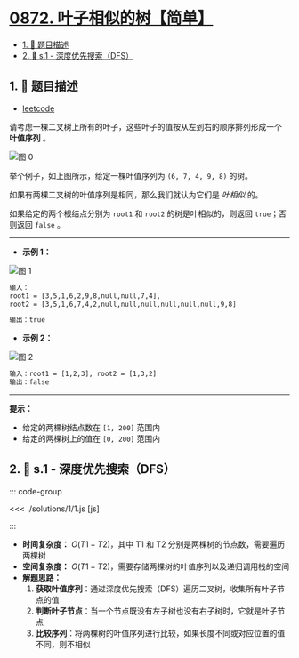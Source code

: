 # [0872. 叶子相似的树【简单】](https://github.com/tnotesjs/TNotes.leetcode/tree/main/notes/0872.%20%E5%8F%B6%E5%AD%90%E7%9B%B8%E4%BC%BC%E7%9A%84%E6%A0%91%E3%80%90%E7%AE%80%E5%8D%95%E3%80%91)

<!-- region:toc -->

- [1. 📝 题目描述](#1--题目描述)
- [2. 🎯 s.1 - 深度优先搜索（DFS）](#2--s1---深度优先搜索dfs)

<!-- endregion:toc -->

## 1. 📝 题目描述

- [leetcode](https://leetcode.cn/problems/leaf-similar-trees/)

请考虑一棵二叉树上所有的叶子，这些叶子的值按从左到右的顺序排列形成一个 **叶值序列** 。

![图 0](https://cdn.jsdelivr.net/gh/tnotesjs/imgs@main/2025-09-09-13-14-57.png)

举个例子，如上图所示，给定一棵叶值序列为 `(6, 7, 4, 9, 8)` 的树。

如果有两棵二叉树的叶值序列是相同，那么我们就认为它们是 _叶相似_ 的。

如果给定的两个根结点分别为 `root1` 和 `root2` 的树是叶相似的，则返回 `true`；否则返回 `false` 。

---

- **示例 1：**

![图 1](https://cdn.jsdelivr.net/gh/tnotesjs/imgs@main/2025-09-09-13-15-10.png)

```txt
输入：
root1 = [3,5,1,6,2,9,8,null,null,7,4],
root2 = [3,5,1,6,7,4,2,null,null,null,null,null,null,9,8]

输出：true
```

- **示例 2：**

![图 2](https://cdn.jsdelivr.net/gh/tnotesjs/imgs@main/2025-09-09-13-15-24.png)

```txt
输入：root1 = [1,2,3], root2 = [1,3,2]
输出：false
```

---

**提示：**

- 给定的两棵树结点数在 `[1, 200]` 范围内
- 给定的两棵树上的值在 `[0, 200]` 范围内

## 2. 🎯 s.1 - 深度优先搜索（DFS）

::: code-group

<<< ./solutions/1/1.js [js]

:::

- **时间复杂度：** $O(T1 + T2)$，其中 T1 和 T2 分别是两棵树的节点数，需要遍历两棵树
- **空间复杂度：** $O(T1 + T2)$，需要存储两棵树的叶值序列以及递归调用栈的空间
- **解题思路：**
  1. **获取叶值序列**：通过深度优先搜索（DFS）遍历二叉树，收集所有叶子节点的值
  2. **判断叶子节点**：当一个节点既没有左子树也没有右子树时，它就是叶子节点
  3. **比较序列**：将两棵树的叶值序列进行比较，如果长度不同或对应位置的值不同，则不相似
